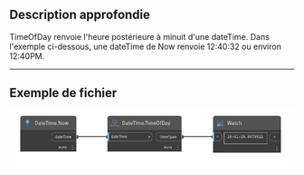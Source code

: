 ## Description approfondie
TimeOfDay renvoie l'heure postérieure à minuit d'une dateTime. Dans l'exemple ci-dessous, une dateTime de Now renvoie 12:40:32 ou environ 12:40PM.
___
## Exemple de fichier

![TimeOfDay](./DSCore.DateTime.TimeOfDay_img.jpg)

